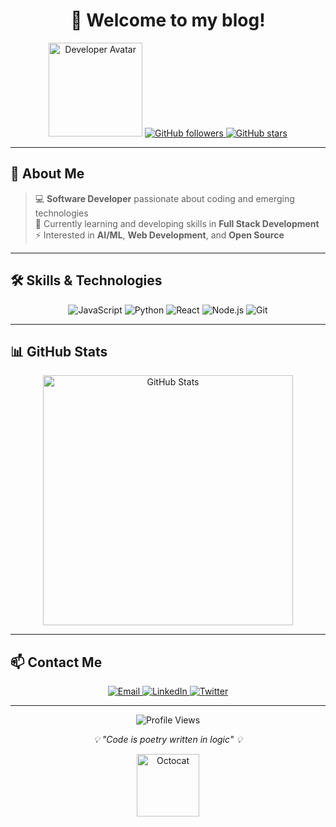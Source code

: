 <!--
title: Welcome to my blog!
-->

<div align="center">
  <h1>👋 Welcome to my blog!</h1>
  <img src="https://github.githubassets.com/images/modules/site/home-illo-projects.png" width="150" alt="Developer Avatar"/>
  
  <a href="https://github.com/kissada-w">
    <img src="https://img.shields.io/github/followers/kissada-w?style=social" alt="GitHub followers"/>
  </a>
  <a href="https://github.com/kissada-w">
    <img src="https://img.shields.io/github/stars/kissada-w?style=social" alt="GitHub stars"/>
  </a>
</div>

<hr/>

<h2>🚀 About Me</h2>
<blockquote>
  💻 <b>Software Developer</b> passionate about coding and emerging technologies<br>
  🌱 Currently learning and developing skills in <b>Full Stack Development</b><br>
  ⚡ Interested in <b>AI/ML</b>, <b>Web Development</b>, and <b>Open Source</b>
</blockquote>

<hr/>

<h2>🛠️ Skills &amp; Technologies</h2>
<div align="center">
  <img src="https://img.shields.io/badge/-JavaScript-F7DF1E?style=flat-square&logo=javascript&logoColor=black" alt="JavaScript"/>
  <img src="https://img.shields.io/badge/-Python-3776AB?style=flat-square&logo=python&logoColor=white" alt="Python"/>
  <img src="https://img.shields.io/badge/-React-61DAFB?style=flat-square&logo=react&logoColor=black" alt="React"/>
  <img src="https://img.shields.io/badge/-Node.js-339933?style=flat-square&logo=node.js&logoColor=white" alt="Node.js"/>
  <img src="https://img.shields.io/badge/-Git-F05032?style=flat-square&logo=git&logoColor=white" alt="Git"/>
</div>

<hr/>

<h2>📊 GitHub Stats</h2>
<div align="center">
  <img src="https://github-readme-stats.vercel.app/api?username=kissada-w&show_icons=true&theme=radical" alt="GitHub Stats" width="400"/>
</div>

<hr/>

<h2>📫 Contact Me</h2>
<div align="center">
  <a href="mailto:your-email@example.com">
    <img src="https://img.shields.io/badge/-Email-D14836?style=flat-square&logo=gmail&logoColor=white" alt="Email"/>
  </a>
  <a href="https://linkedin.com/in/kissada-w">
    <img src="https://img.shields.io/badge/-LinkedIn-0077B5?style=flat-square&logo=linkedin&logoColor=white" alt="LinkedIn"/>
  </a>
  <a href="https://twitter.com/kissada_w">
    <img src="https://img.shields.io/badge/-Twitter-1DA1F2?style=flat-square&logo=twitter&logoColor=white" alt="Twitter"/>
  </a>
</div>

<hr/>

<div align="center">
  <img src="https://komarev.com/ghpvc/?username=kissada-w&color=blueviolet&style=flat-square" alt="Profile Views"/>
  <p><em>💡 "Code is poetry written in logic" 💡</em></p>
  <img src="https://octodex.github.com/images/daftpunktocat-thomas.gif" width="100" alt="Octocat"/>
</div>
